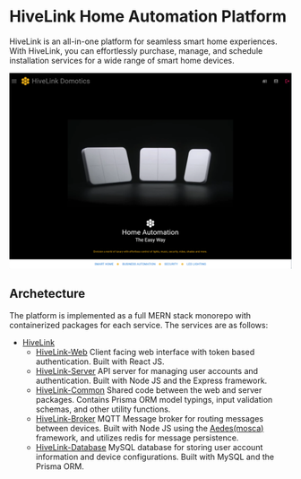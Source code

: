 # HiveLink Home Automation Platform

HiveLink is an all-in-one platform for seamless smart home experiences. With HiveLink, you can effortlessly purchase, manage, and schedule installation services for a wide range of smart home devices.

<img src="./HiveLinkThumbnail.png"/>

## Archetecture

The platform is implemented as a full MERN stack monorepo with containerized packages for each service. The services are as follows:

- [HiveLink]()
    - [HiveLink-Web]() Client facing web interface with token based authentication. Built with React JS. 
    - [HiveLink-Server]() API server for managing user accounts and authentication. Built with Node JS and the Express framework.
    - [HiveLink-Common]() Shared code between the web and server packages. Contains Prisma ORM model typings, input validation schemas, and other utility functions.
    - [HiveLink-Broker]()  MQTT Message broker for routing messages between devices. Built with Node JS using the <a href="https://github.com/moscajs/aedes#aedes">Aedes(mosca)</a> framework, and utilizes redis for message persistence.
    - [HiveLink-Database]() MySQL database for storing user account information and device  configurations. Built with MySQL and the Prisma ORM.
 
